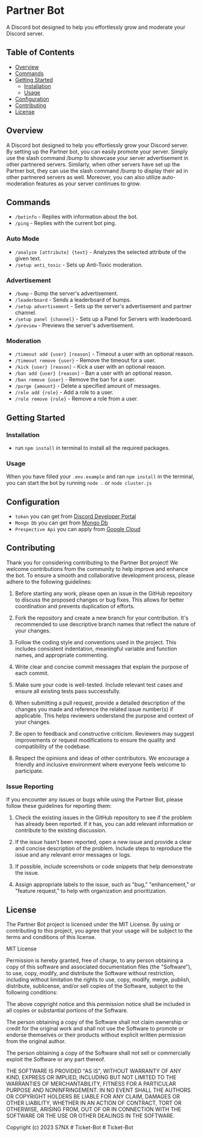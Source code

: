 # Partner Bot

A Discord bot designed to help you effortlessly grow and moderate your Discord server.

## Table of Contents

- [Overview](#overview)
- [Commands](#commands)
- [Getting Started](#getting-started)
  - [Installation](#installation)
  - [Usage](#usage)
- [Configuration](#configuration)
- [Contributing](#contributing)
- [License](#license)

## Overview

A Discord bot designed to help you effortlessly grow your Discord server. By setting up the Partner bot, you can easily promote your server. Simply use the slash command /bump to showcase your server advertisement in other partnered servers. Similarly, when other servers have set up the Partner bot, they can use the slash command /bump to display their ad in other partnered servers as well. Moreover, you can also utilize auto-moderation features as your server continues to grow.

## Commands

- `/botinfo` - Replies with information about the bot.
- `/ping` - Replies with the current bot ping.

### Auto Mode

- `/analyze [attribute] {text}` - Analyzes the selected attribute of the given text.
- `/setup anti_toxic` - Sets up Anti-Toxic moderation.

### Advertisement

- `/bump` - Bump the server's advertisement.
- `/leaderboard` - Sends a leaderboard of bumps.
- `/setup advertisement` - Sets up the server's advertisement and partner channel.
- `/setup panel {channel}` - Sets up a Panel for Servers with leaderboard.
- `/preview` - Previews the server's advertisement.

### Moderation

- `/timeout add {user} [reason]` - Timeout a user with an optional reason.
- `/timeout remove {user}` - Remove the timeout for a user.
- `/kick {user} [reason]` - Kick a user with an optional reason.
- `/ban add {user} [reason]` - Ban a user with an optional reason.
- `/ban remove {user}` - Remove the ban for a user.
- `/purge {amount}` - Delete a specified amount of messages.
- `/role add {role}` - Add a role to a user.
- `/role remove {role}` - Remove a role from a user.

## Getting Started

### Installation

- run `npm install` in terminal to install all the required packages.

### Usage

When you have filled your `.env.example` and ran `npm install` in the terminal, you can start the bot by running `node .` or `node cluster.js`

## Configuration

- `token` you can get from [Discord Developer Portal](https://discord.com/developers/applications)
- `Mongo Db` you can get from [Mongo Db](https://cloud.mongodb.com/)
- `Prespective Api` you can apply from [Google Cloud](https://developers.google.com/codelabs/setup-perspective-api)

## Contributing

Thank you for considering contributing to the Partner Bot project! We welcome contributions from the community to help improve and enhance the bot. To ensure a smooth and collaborative development process, please adhere to the following guidelines:

1. Before starting any work, please open an issue in the GitHub repository to discuss the proposed changes or bug fixes. This allows for better coordination and prevents duplication of efforts.

2. Fork the repository and create a new branch for your contribution. It's recommended to use descriptive branch names that reflect the nature of your changes.

3. Follow the coding style and conventions used in the project. This includes consistent indentation, meaningful variable and function names, and appropriate commenting.

4. Write clear and concise commit messages that explain the purpose of each commit.

5. Make sure your code is well-tested. Include relevant test cases and ensure all existing tests pass successfully.

6. When submitting a pull request, provide a detailed description of the changes you made and reference the related issue number(s) if applicable. This helps reviewers understand the purpose and context of your changes.

7. Be open to feedback and constructive criticism. Reviewers may suggest improvements or request modifications to ensure the quality and compatibility of the codebase.

8. Respect the opinions and ideas of other contributors. We encourage a friendly and inclusive environment where everyone feels welcome to participate.

### Issue Reporting

If you encounter any issues or bugs while using the Partner Bot, please follow these guidelines for reporting them:

1. Check the existing issues in the GitHub repository to see if the problem has already been reported. If it has, you can add relevant information or contribute to the existing discussion.

2. If the issue hasn't been reported, open a new issue and provide a clear and concise description of the problem. Include steps to reproduce the issue and any relevant error messages or logs.

3. If possible, include screenshots or code snippets that help demonstrate the issue.

4. Assign appropriate labels to the issue, such as "bug," "enhancement," or "feature request," to help with organization and prioritization.

## License

The Partner Bot project is licensed under the MIT License. By using or contributing to this project, you agree that your usage will be subject to the terms and conditions of this license.

MIT License

Permission is hereby granted, free of charge, to any person obtaining a copy of this software and associated documentation files (the "Software"), to use, copy, modify, and distribute the Software without restriction, including without limitation the rights to use, copy, modify, merge, publish, distribute, sublicense, and/or sell copies of the Software, subject to the following conditions:

The above copyright notice and this permission notice shall be included in all copies or substantial portions of the Software.

The person obtaining a copy of the Software shall not claim ownership or credit for the original work and shall not use the Software to promote or endorse themselves or their products without explicit written permission from the original author.

The person obtaining a copy of the Software shall not sell or commercially exploit the Software or any part thereof.

THE SOFTWARE IS PROVIDED "AS IS", WITHOUT WARRANTY OF ANY KIND, EXPRESS OR IMPLIED, INCLUDING BUT NOT LIMITED TO THE WARRANTIES OF MERCHANTABILITY, FITNESS FOR A PARTICULAR PURPOSE AND NONINFRINGEMENT. IN NO EVENT SHALL THE AUTHORS OR COPYRIGHT HOLDERS BE LIABLE FOR ANY CLAIM, DAMAGES OR OTHER LIABILITY, WHETHER IN AN ACTION OF CONTRACT, TORT OR OTHERWISE, ARISING FROM, OUT OF OR IN CONNECTION WITH THE SOFTWARE OR THE USE OR OTHER DEALINGS IN THE SOFTWARE.

Copyright (c) 2023 S7NX
#   T i c k e t - B o t  
 #   T i c k e t - B o t  
 